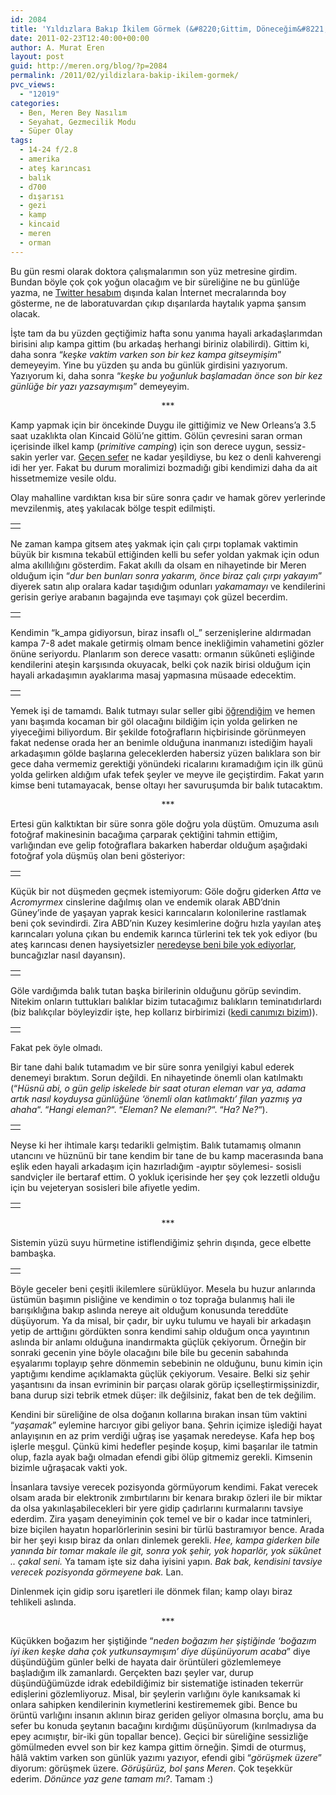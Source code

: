 ```yaml
---
id: 2084
title: 'Yıldızlara Bakıp İkilem Görmek (&#8220;Gittim, Döneceğim&#8221;)'
date: 2011-02-23T12:40:00+00:00
author: A. Murat Eren
layout: post
guid: http://meren.org/blog/?p=2084
permalink: /2011/02/yildizlara-bakip-ikilem-gormek/
pvc_views:
  - "12019"
categories:
  - Ben, Meren Bey Nasılım
  - Seyahat, Gezmecilik Modu
  - Süper Olay
tags:
  - 14-24 f/2.8
  - amerika
  - ateş karıncası
  - balık
  - d700
  - dışarısı
  - gezi
  - kamp
  - kincaid
  - meren
  - orman
---
```

Bu gün resmi olarak doktora çalışmalarımın son yüz metresine girdim. Bundan böyle çok çok yoğun olacağım ve bir süreliğine ne bu günlüğe yazma, ne [Twitter hesabım](http://twitter.com/merenbey) dışında kalan İnternet mecralarında boy gösterme, ne de laboratuvardan çıkıp dışarılarda haytalık yapma şansım olacak.

İşte tam da bu yüzden geçtiğimiz hafta sonu yanıma hayali arkadaşlarımdan birisini alıp kampa gittim (bu arkadaş herhangi biriniz olabilirdi). Gittim ki, daha sonra &#8220;_keşke vaktim varken son bir kez kampa gitseymişim_&#8221; demeyeyim. Yine bu yüzden şu anda bu günlük girdisini yazıyorum. Yazıyorum ki, daha sonra &#8220;_keşke bu yoğunluk başlamadan önce son bir kez günlüğe bir yazı yazsaymışım_&#8221; demeyeyim.

<p style="text-align: center;">
  ***
</p>

Kamp yapmak için bir öncekinde Duygu ile gittiğimiz ve New Orleans&#8217;a 3.5 saat uzaklıkta olan Kincaid Gölü&#8217;ne gittim. Gölün çevresini saran orman içerisinde ilkel kamp (_primitive camping_) için son derece uygun, sessiz-sakin yerler var. [Geçen sefer](http://meren.org/blog/2009/04/kincaid-lake/) ne kadar yeşildiyse, bu kez o denli kahverengi idi her yer. Fakat bu durum moralimizi bozmadığı gibi kendimizi daha da ait hissetmemize vesile oldu.

Olay mahalline vardıktan kısa bir süre sonra çadır ve hamak görev yerlerinde mevzilenmiş, ateş yakılacak bölge tespit edilmişti.

<table border="0" width="100%">
  <tr>
    <td align="center">
      <img title="02" src="http://meren.org/wp-content/gallery/kincaid-2011/kincaid-56.jpg" border="0/" alt="" />
    </td>
  </tr>
</table>

Ne zaman kampa gitsem ateş yakmak için çalı çırpı toplamak vaktimin büyük bir kısmına tekabül ettiğinden kelli bu sefer yoldan yakmak için odun alma akıllılığını gösterdim. Fakat akıllı da olsam en nihayetinde bir Meren olduğum için &#8220;_dur ben bunları sonra yakarım, önce biraz çalı çırpı yakayım_&#8221; diyerek satın alıp oralara kadar taşıdığım odunları _yakamamayı_ ve kendilerini gerisin geriye arabanın bagajında eve taşımayı çok güzel becerdim.

<table border="0" width="100%">
  <tr>
    <td align="center">
      <img title="03" src="http://meren.org/wp-content/gallery/kincaid-2011/kincaid-7.jpg" border="0/" alt="" />
    </td>
  </tr>
</table>

Kendimin &#8220;k_ampa gidiyorsun, biraz insaflı ol_&#8221; serzenişlerine aldırmadan kampa 7-8 adet makale getirmiş olmam bence inekliğimin vahametini gözler önüne seriyordu. Planlarım son derece vasattı: ormanın sükûneti eşliğinde kendilerini ateşin karşısında okuyacak, belki çok nazik birisi olduğum için hayali arkadaşımın ayaklarıma masaj yapmasına müsaade edecektim.

<table border="0" width="100%">
  <tr>
    <td align="center">
      <img title="04" src="http://meren.org/wp-content/gallery/kincaid-2011/kincaid-26.jpg" border="0/" alt="" />
    </td>
  </tr>
</table>

Yemek işi de tamamdı. Balık tutmayı sular seller gibi [öğrendiğim](http://meren.org/blog/2010/09/balik-tutarak-kuculmek/) ve hemen yanı başımda kocaman bir göl olacağını bildiğim için yolda gelirken ne yiyeceğimi biliyordum. Bir şekilde fotoğrafların hiçbirisinde görünmeyen fakat nedense orada her an benimle olduğuna inanmanızı istediğim hayali arkadaşımın gölde başlarına geleceklerden habersiz yüzen balıklara son bir gece daha vermemiz gerektiği yönündeki ricalarını kıramadığım için ilk günü yolda gelirken aldığım ufak tefek şeyler ve meyve ile geçiştirdim. Fakat yarın kimse beni tutamayacak, bense oltayı her savuruşumda bir balık tutacaktım.

<p style="text-align: center;">
  ***
</p>

Ertesi gün kalktıktan bir süre sonra göle doğru yola düştüm. Omuzuma asılı fotoğraf makinesinin bacağıma çarparak çektiğini tahmin ettiğim, varlığından eve gelip fotoğraflara bakarken haberdar olduğum aşağıdaki fotoğraf yola düşmüş olan beni gösteriyor:

<table border="0" width="100%">
  <tr>
    <td align="center">
      <img title="05" src="http://meren.org/wp-content/gallery/kincaid-2011/kincaid-19.jpg" border="0/" alt="" />
    </td>
  </tr>
</table>

Küçük bir not düşmeden geçmek istemiyorum: Göle doğru giderken _Atta_ ve _Acromyrmex_ cinslerine dağılmış olan ve endemik olarak ABD&#8217;dnin Güney&#8217;inde de yaşayan yaprak kesici karıncaların kolonilerine rastlamak beni çok sevindirdi. Zira ABD&#8217;nin Kuzey kesimlerine doğru hızla yayılan ateş karıncaları yoluna çıkan bu endemik karınca türlerini tek tek yok ediyor (bu ateş karıncası denen haysiyetsizler [neredeyse beni bile yok ediyorlar](http://meren.org/blog/2010/04/sen-haksizsin-ates-karincasi-ve-sana-laflar-hazirladim/), buncağızlar nasıl dayansın).

<table border="0" width="100%">
  <tr>
    <td align="center">
      <img title="06" src="http://meren.org/wp-content/gallery/kincaid-2011/kincaid-47.jpg" border="0/" alt="" />
    </td>
  </tr>
</table>

Göle vardığımda balık tutan başka birilerinin olduğunu görüp sevindim. Nitekim onların tuttukları balıklar bizim tutacağımız balıkların teminatıdırlardı (biz balıkçılar böyleyizdir işte, hep kollarız birbirimizi ([kedi canımızı bizim](http://www.youtube.com/watch?v=rgGVJVX09T4))).

<table border="0" width="100%">
  <tr>
    <td align="center">
      <img title="07" src="http://meren.org/wp-content/gallery/kincaid-2011/kincaid-55.jpg" border="0/" alt="" />
    </td>
  </tr>
</table>

Fakat pek öyle olmadı.

Bir tane dahi balık tutamadım ve bir süre sonra yenilgiyi kabul ederek denemeyi bıraktım. Sorun değildi. En nihayetinde önemli olan katılmaktı (&#8220;_Hüsnü abi, o gün gelip iskelede bir saat oturan eleman var ya, adama artık nasıl koyduysa günlüğüne &#8216;önemli olan katlımaktı&#8217; filan yazmış ya ahaha_&#8220;. &#8220;_Hangi eleman?_&#8220;. &#8220;_Eleman? Ne elemanı?_&#8220;. &#8220;_Ha?_ _Ne?_&#8220;).

<table border="0" width="100%">
  <tr>
    <td align="center">
      <img title="08" src="http://meren.org/wp-content/gallery/kincaid-2011/kincaid-52.jpg" border="0/" alt="" />
    </td>
  </tr>
</table>

Neyse ki her ihtimale karşı tedarikli gelmiştim. Balık tutamamış olmanın utancını ve hüznünü bir tane kendim bir tane de bu kamp macerasında bana eşlik eden hayali arkadaşım için hazırladığım -ayıptır söylemesi- sosisli sandviçler ile bertaraf ettim. O yokluk içerisinde her şey çok lezzetli olduğu için bu vejeteryan sosisleri bile afiyetle yedim.

<table border="0" width="100%">
  <tr>
    <td align="center">
      <img title="09" src="http://meren.org/wp-content/gallery/kincaid-2011/kincaid-31.jpg" border="0/" alt="" />
    </td>
  </tr>
</table>

<p style="text-align: center;">
  ***
</p>

Sistemin yüzü suyu hürmetine istiflendiğimiz şehrin dışında, gece elbette bambaşka.

<table border="0" width="100%">
  <tr>
    <td align="center">
      <img title="10" src="http://meren.org/wp-content/gallery/kincaid-2011/kincaid-36.jpg" border="0/" alt="" />
    </td>
  </tr>
</table>

Böyle geceler beni çeşitli ikilemlere sürüklüyor. Mesela bu huzur anlarında üstümün başımın pisliğine ve kendimin o toz toprağa bulanmış hali ile barışıklığına bakıp aslında nereye ait olduğum konusunda tereddüte düşüyorum. Ya da misal, bir çadır, bir uyku tulumu ve hayali bir arkadaşın yetip de arttığını gördükten sonra kendimi sahip olduğum onca yayıntının aslında bir anlamı olduğuna inandırmakta güçlük çekiyorum. Örneğin bir sonraki gecenin yine böyle olacağını bile bile bu gecenin sabahında eşyalarımı toplayıp şehre dönmemin sebebinin ne olduğunu, bunu kimin için yaptığımı kendime açıklamakta güçlük çekiyorum. Vesaire. Belki siz şehir yaşantısını da insan evriminin bir parçası olarak görüp içselleştirmişsinizdir, bana durup sizi tebrik etmek düşer: ilk değilsiniz, fakat ben de tek değilim.

Kendini bir süreliğine de olsa doğanın kollarına bırakan insan tüm vaktini &#8220;_yaşamak_&#8221; eylemine harcıyor gibi geliyor bana. Şehrin içimize işlediği hayat anlayışının en az prim verdiği uğraş ise yaşamak neredeyse. Kafa hep boş işlerle meşgul. Çünkü kimi hedefler peşinde koşup, kimi başarılar ile tatmin olup, fazla ayak bağı olmadan efendi gibi ölüp gitmemiz gerekli. Kimsenin bizimle uğraşacak vakti yok.

İnsanlara tavsiye verecek pozisyonda görmüyorum kendimi. Fakat verecek olsam arada bir elektronik zımbırtılarını bir kenara bırakıp özleri ile bir miktar da olsa yakınlaşabilecekleri bir yere gidip çadırlarını kurmalarını tavsiye ederdim. Zira yaşam deneyiminin çok temel ve bir o kadar ince tatminleri, bize biçilen hayatın hoparlörlerinin sesini bir türlü bastıramıyor bence. Arada bir her şeyi kısıp biraz da onları dinlemek gerekli. _Hee, kampa giderken bile yanında bir tomar makale ile git, sonra yok şehir, yok hoparlör, yok sükûnet .. çakal seni._ Ya tamam işte siz daha iyisini yapın. _Bak bak, kendisini tavsiye verecek pozisyonda görmeyene bak._ Lan.

Dinlenmek için gidip soru işaretleri ile dönmek filan; kamp olayı biraz tehlikeli aslında.

<p style="text-align: center;">
  ***
</p>

Küçükken boğazım her şiştiğinde &#8220;_neden boğazım her şiştiğinde &#8216;boğazım iyi iken keşke daha çok yutkunsaymışım&#8217; diye düşünüyorum acaba_&#8221; diye düşündüğüm günler belki de hayata dair örüntüleri gözlemlemeye başladığım ilk zamanlardı. Gerçekten bazı şeyler var, durup düşündüğümüzde idrak edebildiğimiz bir sistematiğe istinaden tekerrür edişlerini gözlemliyoruz. Misal, bir şeylerin varlığını öyle kanıksamak ki onlara sahipken kendilerinin kıymetlerini kestirememek gibi. Bence bu örüntü varlığını insanın aklının biraz geriden geliyor olmasına borçlu, ama bu sefer bu konuda şeytanın bacağını kırdığımı düşünüyorum (kırılmadıysa da epey acımıştır, bir-iki gün topallar bence). Geçici bir süreliğine sessizliğe gömülmeden evvel son bir kez kampa gittim örneğin. Şimdi de oturmuş, hâlâ vaktim varken son günlük yazımı yazıyor, efendi gibi &#8220;_görüşmek üzere_&#8221; diyorum: görüşmek üzere. _Görüşürüz, bol şans Meren_. Çok teşekkür ederim. _Dönünce yaz gene tamam mı?_. Tamam :)